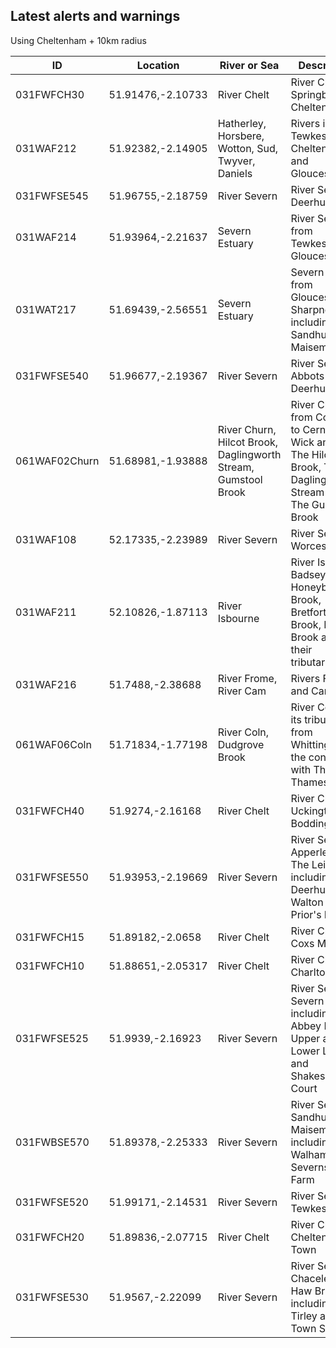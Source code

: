 ## Latest alerts and warnings

Using Cheltenham + 10km radius

<!-- table_marker starts -->
<table><thead><tr><th>ID</th><th>Location</th><th>River or Sea</th><th>Description</th></tr></thead><tbody>
<tr><td>031FWFCH30</td><td>51.91476,-2.10733</td><td>River Chelt</td><td>River Chelt at Springbank, Cheltenham</td></tr>
<tr><td>031WAF212</td><td>51.92382,-2.14905</td><td>Hatherley, Horsbere, Wotton, Sud, Twyver, Daniels</td><td>Rivers in Tewkesbury, Cheltenham and Gloucester</td></tr>
<tr><td>031FWFSE545</td><td>51.96755,-2.18759</td><td>River Severn</td><td>River Severn at Deerhurst</td></tr>
<tr><td>031WAF214</td><td>51.93964,-2.21637</td><td>Severn Estuary</td><td>River Severn from Tewkesbury to Gloucester</td></tr>
<tr><td>031WAT217</td><td>51.69439,-2.56551</td><td>Severn Estuary</td><td>Severn estuary from Gloucester to Sharpness, including Sandhurst and Maisemore</td></tr>
<tr><td>031FWFSE540</td><td>51.96677,-2.19367</td><td>River Severn</td><td>River Severn at Abbots Court, Deerhurst</td></tr>
<tr><td>061WAF02Churn</td><td>51.68981,-1.93888</td><td>River Churn, Hilcot Brook, Daglingworth Stream, Gumstool Brook</td><td>River Churn from Coberley to Cerney Wick and also The Hilcot Brook, The Daglingworth Stream and The Gumstool Brook</td></tr>
<tr><td>031WAF108</td><td>52.17335,-2.23989</td><td>River Severn</td><td>River Severn in Worcestershire</td></tr>
<tr><td>031WAF211</td><td>52.10826,-1.87113</td><td>River Isbourne</td><td>River Isbourne, Badsey Brook, Honeybourne Brook, Bretforton Brook, Littleton Brook and their tributaries.</td></tr>
<tr><td>031WAF216</td><td>51.7488,-2.38688</td><td>River Frome, River Cam</td><td>Rivers Frome and Cam</td></tr>
<tr><td>061WAF06Coln</td><td>51.71834,-1.77198</td><td>River Coln, Dudgrove Brook</td><td>River Coln and its tributaries from Whittington to the confluence with The River Thames</td></tr>
<tr><td>031FWFCH40</td><td>51.9274,-2.16168</td><td>River Chelt</td><td>River Chelt at Uckington and Boddington</td></tr>
<tr><td>031FWFSE550</td><td>51.93953,-2.19669</td><td>River Severn</td><td>River Severn at Apperley and The Leigh including Deerhurst Walton and Prior's Norton</td></tr>
<tr><td>031FWFCH15</td><td>51.89182,-2.0658</td><td>River Chelt</td><td>River Chelt at Coxs Meadow</td></tr>
<tr><td>031FWFCH10</td><td>51.88651,-2.05317</td><td>River Chelt</td><td>River Chelt at Charlton Kings</td></tr>
<tr><td>031FWFSE525</td><td>51.9939,-2.16923</td><td>River Severn</td><td>River Severn at Severn Ham, including Abbey Mill, Upper and Lower Lode and Shakespeare Court</td></tr>
<tr><td>031FWBSE570</td><td>51.89378,-2.25333</td><td>River Severn</td><td>River Severn at Sandhurst and Maisemore including Walham and Severnside Farm</td></tr>
<tr><td>031FWFSE520</td><td>51.99171,-2.14531</td><td>River Severn</td><td>River Severn at Tewkesbury</td></tr>
<tr><td>031FWFCH20</td><td>51.89836,-2.07715</td><td>River Chelt</td><td>River Chelt in Cheltenham Town</td></tr>
<tr><td>031FWFSE530</td><td>51.9567,-2.22099</td><td>River Severn</td><td>River Severn at Chaceley and Haw Bridge including Tirley and Town Street</td></tr></tbody></html>
<!-- table_marker ends -->
